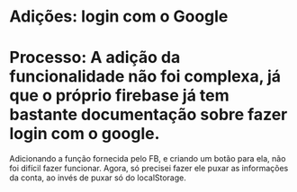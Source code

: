 # Adições: login com o Google
# Processo: A adição da funcionalidade não foi complexa, já que o próprio firebase já tem bastante documentação sobre fazer login com o google.
Adicionando a função fornecida pelo FB, e criando um botão para ela, não foi difícil fazer funcionar. 
Agora, só precisei fazer ele puxar as informações da conta, ao invés de puxar só do localStorage.
